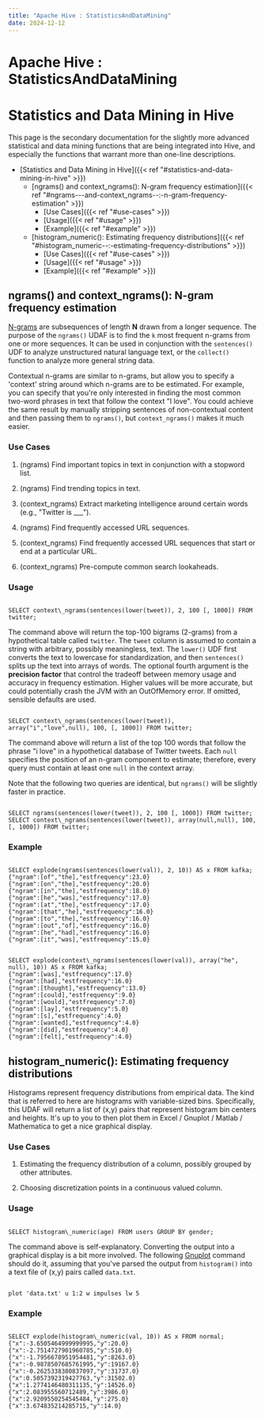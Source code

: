 ```yaml
---
title: "Apache Hive : StatisticsAndDataMining"
date: 2024-12-12
---
```










# Apache Hive : StatisticsAndDataMining






# Statistics and Data Mining in Hive


This page is the secondary documentation for the slightly more advanced statistical and data mining functions that are being integrated into Hive, and especially the functions that warrant more than one-line descriptions. 



* [Statistics and Data Mining in Hive]({{< ref "#statistics-and-data-mining-in-hive" >}})
	+ [ngrams() and context\_ngrams(): N-gram frequency estimation]({{< ref "#ngrams---and-context\_ngrams--:-n-gram-frequency-estimation" >}})
		- [Use Cases]({{< ref "#use-cases" >}})
		- [Usage]({{< ref "#usage" >}})
		- [Example]({{< ref "#example" >}})
	+ [histogram\_numeric(): Estimating frequency distributions]({{< ref "#histogram\_numeric--:-estimating-frequency-distributions" >}})
		- [Use Cases]({{< ref "#use-cases" >}})
		- [Usage]({{< ref "#usage" >}})
		- [Example]({{< ref "#example" >}})



## ngrams() and context\_ngrams(): N-gram frequency estimation


[N-grams](http://en.wikipedia.org/wiki/N-gram) are subsequences of length **N** drawn from a longer sequence. The purpose of the `ngrams()` UDAF is to find the `k` most frequent n-grams from one or more sequences. It can be used in conjunction with the `sentences()` UDF to analyze unstructured natural language text, or the `collect()` function to analyze more general string data.


Contextual n-grams are similar to n-grams, but allow you to specify a 'context' string around which n-grams are to be estimated. For example, you can specify that you're only interested in finding the most common two-word phrases in text that follow the context "I love". You could achieve the same result by manually stripping sentences of non-contextual content and then passing them to `ngrams()`, but `context_ngrams()` makes it much easier.


### Use Cases


1. (ngrams) Find important topics in text in conjunction with a stopword list.  

 2. (ngrams) Find trending topics in text.  

 3. (context\_ngrams) Extract marketing intelligence around certain words (e.g., "Twitter is \_\_\_").  

 4. (ngrams) Find frequently accessed URL sequences.  

 5. (context\_ngrams) Find frequently accessed URL sequences that start or end at a particular URL.  

 6. (context\_ngrams) Pre-compute common search lookaheads.
### Usage




```

SELECT context\_ngrams(sentences(lower(tweet)), 2, 100 [, 1000]) FROM twitter;

```


The command above will return the top-100 bigrams (2-grams) from a hypothetical table called `twitter`. The `tweet` column is assumed to contain a string with arbitrary, possibly meaningless, text. The `lower()` UDF first converts the text to lowercase for standardization, and then `sentences()` splits up the text into arrays of words. The optional fourth argument is the **precision factor** that control the tradeoff between memory usage and accuracy in frequency estimation. Higher values will be more accurate, but could potentially crash the JVM with an OutOfMemory error. If omitted, sensible defaults are used.




```

SELECT context\_ngrams(sentences(lower(tweet)), array("i","love",null), 100, [, 1000]) FROM twitter;

```


The command above will return a list of the top 100 words that follow the phrase "i love" in a hypothetical database of Twitter tweets. Each `null` specifies the position of an n-gram component to estimate; therefore, every query must contain at least one `null` in the context array.


Note that the following two queries are identical, but `ngrams()` will be slightly faster in practice.




```

SELECT ngrams(sentences(lower(tweet)), 2, 100 [, 1000]) FROM twitter;
SELECT context\_ngrams(sentences(lower(tweet)), array(null,null), 100, [, 1000]) FROM twitter;

```


### Example




```

SELECT explode(ngrams(sentences(lower(val)), 2, 10)) AS x FROM kafka;
{"ngram":[of","the],"estfrequency":23.0}
{"ngram":[on","the],"estfrequency":20.0}
{"ngram":[in","the],"estfrequency":18.0}
{"ngram":[he","was],"estfrequency":17.0}
{"ngram":[at","the],"estfrequency":17.0}
{"ngram":[that","he],"estfrequency":16.0}
{"ngram":[to","the],"estfrequency":16.0}
{"ngram":[out","of],"estfrequency":16.0}
{"ngram":[he","had],"estfrequency":16.0}
{"ngram":[it","was],"estfrequency":15.0}

```




```

SELECT explode(context\_ngrams(sentences(lower(val)), array("he", null), 10)) AS x FROM kafka;
{"ngram":[was],"estfrequency":17.0}
{"ngram":[had],"estfrequency":16.0}
{"ngram":[thought],"estfrequency":13.0}
{"ngram":[could],"estfrequency":9.0}
{"ngram":[would],"estfrequency":7.0}
{"ngram":[lay],"estfrequency":5.0}
{"ngram":[s],"estfrequency":4.0}
{"ngram":[wanted],"estfrequency":4.0}
{"ngram":[did],"estfrequency":4.0}
{"ngram":[felt],"estfrequency":4.0}

```


## histogram\_numeric(): Estimating frequency distributions


Histograms represent frequency distributions from empirical data. The kind that is referred to here are histograms with variable-sized bins. Specifically, this UDAF will return a list of (x,y) pairs that represent histogram bin centers and heights. It's up to you to then plot them in Excel / Gnuplot / Matlab / Mathematica to get a nice graphical display.


### Use Cases


1. Estimating the frequency distribution of a column, possibly grouped by other attributes.  

 2. Choosing discretization points in a continuous valued column.
### Usage




```

SELECT histogram\_numeric(age) FROM users GROUP BY gender;

```


The command above is self-explanatory. Converting the output into a graphical display is a bit more involved. The following [Gnuplot](http://www.gnuplot.info/) command should do it, assuming that you've parsed the output from `histogram()` into a text file of (x,y) pairs called `data.txt`.




```

plot 'data.txt' u 1:2 w impulses lw 5

```


### Example




```

SELECT explode(histogram\_numeric(val, 10)) AS x FROM normal;
{"x":-3.6505464999999995,"y":20.0}
{"x":-2.7514727901960785,"y":510.0}
{"x":-1.7956678951954481,"y":8263.0}
{"x":-0.9878507685761995,"y":19167.0}
{"x":-0.2625338380837097,"y":31737.0}
{"x":0.5057392319427763,"y":31502.0}
{"x":1.2774146480311135,"y":14526.0}
{"x":2.083955560712489,"y":3986.0}
{"x":2.9209550254545484,"y":275.0}
{"x":3.674835214285715,"y":14.0}

```



 

 

